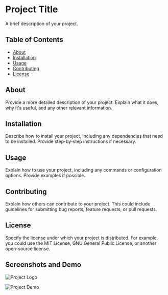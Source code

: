 # Project Title

A brief description of your project.

## Table of Contents

- [About](#about)
- [Installation](#installation)
- [Usage](#usage)
- [Contributing](#contributing)
- [License](#license)

## About

Provide a more detailed description of your project. Explain what it does, why it's useful, and any other relevant information.

## Installation

Describe how to install your project, including any dependencies that need to be installed. Provide step-by-step instructions if necessary.

## Usage

Explain how to use your project, including any commands or configuration options. Provide examples if possible.

## Contributing

Explain how others can contribute to your project. This could include guidelines for submitting bug reports, feature requests, or pull requests.

## License

Specify the license under which your project is distributed. For example, you could use the MIT License, GNU General Public License, or another open-source license.

## Screenshots and Demo

![Project Logo](https://example.com/logo.png)

![Project Demo](https://example.com/demo.gif)
